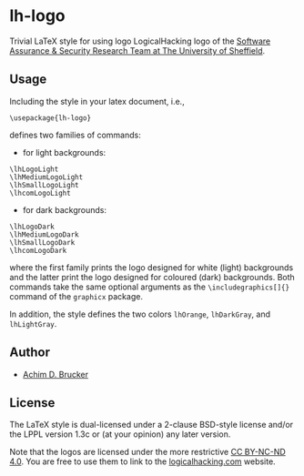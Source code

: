 # lh-logo
Trivial LaTeX style for using logo LogicalHacking logo of the 
[Software Assurance & Security Research Team at The University of Sheffield](https://logicalhacking.com).

## Usage
Including the style in your latex document, i.e., 
```
\usepackage{lh-logo}
```
defines two families of commands:
* for light backgrounds:
```
\lhLogoLight
\lhMediumLogoLight
\lhSmallLogoLight
\lhcomLogoLight
```
* for dark backgrounds:
```
\lhLogoDark
\lhMediumLogoDark
\lhSmallLogoDark
\lhcomLogoDark
```
where the first family prints the logo designed for white (light)
backgrounds and the latter print the logo designed for coloured (dark)
backgrounds. Both commands take the same optional arguments as the
`\includegraphics[]{}` command of the `graphicx` package.

In addition, the style defines the two colors `lhOrange`, `lhDarkGray`, and `lhLightGray`.

## Author
* [Achim D. Brucker](http://www.brucker.ch/)

## License
The LaTeX style is dual-licensed under a 2-clause BSD-style license and/or 
the LPPL version 1.3c or (at your opinion) any later version. 

Note that the logos are licensed under the more restrictive 
[CC BY-NC-ND 4.0](https://creativecommons.org/licenses/by-nc-nd/4.0/). You are free to 
use them to link to the [logicalhacking.com](https://logicalhacking.com) website. 
